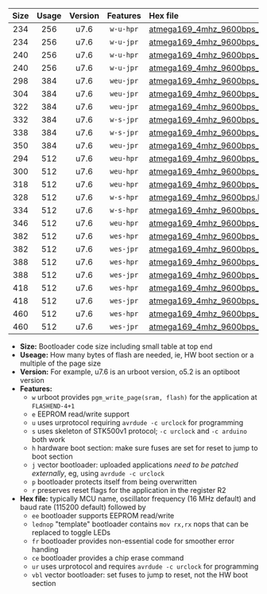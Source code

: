 |Size|Usage|Version|Features|Hex file|
|:-:|:-:|:-:|:-:|:--|
|234|256|u7.6|`w-u-hpr`|[atmega169_4mhz_9600bps_ur.hex](https://raw.githubusercontent.com/stefanrueger/urboot/main//atmega169_4mhz_9600bps_ur.hex)|
|234|256|u7.6|`w-u-jpr`|[atmega169_4mhz_9600bps_ur_vbl.hex](https://raw.githubusercontent.com/stefanrueger/urboot/main//atmega169_4mhz_9600bps_ur_vbl.hex)|
|240|256|u7.6|`w-u-hpr`|[atmega169_4mhz_9600bps_lednop_ur.hex](https://raw.githubusercontent.com/stefanrueger/urboot/main//atmega169_4mhz_9600bps_lednop_ur.hex)|
|240|256|u7.6|`w-u-jpr`|[atmega169_4mhz_9600bps_lednop_ur_vbl.hex](https://raw.githubusercontent.com/stefanrueger/urboot/main//atmega169_4mhz_9600bps_lednop_ur_vbl.hex)|
|298|384|u7.6|`weu-jpr`|[atmega169_4mhz_9600bps_ee_ur_vbl.hex](https://raw.githubusercontent.com/stefanrueger/urboot/main//atmega169_4mhz_9600bps_ee_ur_vbl.hex)|
|304|384|u7.6|`weu-jpr`|[atmega169_4mhz_9600bps_ee_lednop_ur_vbl.hex](https://raw.githubusercontent.com/stefanrueger/urboot/main//atmega169_4mhz_9600bps_ee_lednop_ur_vbl.hex)|
|322|384|u7.6|`weu-jpr`|[atmega169_4mhz_9600bps_ee_lednop_fr_ur_vbl.hex](https://raw.githubusercontent.com/stefanrueger/urboot/main//atmega169_4mhz_9600bps_ee_lednop_fr_ur_vbl.hex)|
|332|384|u7.6|`w-s-jpr`|[atmega169_4mhz_9600bps_vbl.hex](https://raw.githubusercontent.com/stefanrueger/urboot/main//atmega169_4mhz_9600bps_vbl.hex)|
|338|384|u7.6|`w-s-jpr`|[atmega169_4mhz_9600bps_lednop_vbl.hex](https://raw.githubusercontent.com/stefanrueger/urboot/main//atmega169_4mhz_9600bps_lednop_vbl.hex)|
|350|384|u7.6|`weu-jpr`|[atmega169_4mhz_9600bps_ee_lednop_fr_ce_ur_vbl.hex](https://raw.githubusercontent.com/stefanrueger/urboot/main//atmega169_4mhz_9600bps_ee_lednop_fr_ce_ur_vbl.hex)|
|294|512|u7.6|`weu-hpr`|[atmega169_4mhz_9600bps_ee_ur.hex](https://raw.githubusercontent.com/stefanrueger/urboot/main//atmega169_4mhz_9600bps_ee_ur.hex)|
|300|512|u7.6|`weu-hpr`|[atmega169_4mhz_9600bps_ee_lednop_ur.hex](https://raw.githubusercontent.com/stefanrueger/urboot/main//atmega169_4mhz_9600bps_ee_lednop_ur.hex)|
|318|512|u7.6|`weu-hpr`|[atmega169_4mhz_9600bps_ee_lednop_fr_ur.hex](https://raw.githubusercontent.com/stefanrueger/urboot/main//atmega169_4mhz_9600bps_ee_lednop_fr_ur.hex)|
|328|512|u7.6|`w-s-hpr`|[atmega169_4mhz_9600bps.hex](https://raw.githubusercontent.com/stefanrueger/urboot/main//atmega169_4mhz_9600bps.hex)|
|334|512|u7.6|`w-s-hpr`|[atmega169_4mhz_9600bps_lednop.hex](https://raw.githubusercontent.com/stefanrueger/urboot/main//atmega169_4mhz_9600bps_lednop.hex)|
|346|512|u7.6|`weu-hpr`|[atmega169_4mhz_9600bps_ee_lednop_fr_ce_ur.hex](https://raw.githubusercontent.com/stefanrueger/urboot/main//atmega169_4mhz_9600bps_ee_lednop_fr_ce_ur.hex)|
|382|512|u7.6|`wes-hpr`|[atmega169_4mhz_9600bps_ee.hex](https://raw.githubusercontent.com/stefanrueger/urboot/main//atmega169_4mhz_9600bps_ee.hex)|
|382|512|u7.6|`wes-jpr`|[atmega169_4mhz_9600bps_ee_vbl.hex](https://raw.githubusercontent.com/stefanrueger/urboot/main//atmega169_4mhz_9600bps_ee_vbl.hex)|
|388|512|u7.6|`wes-hpr`|[atmega169_4mhz_9600bps_ee_lednop.hex](https://raw.githubusercontent.com/stefanrueger/urboot/main//atmega169_4mhz_9600bps_ee_lednop.hex)|
|388|512|u7.6|`wes-jpr`|[atmega169_4mhz_9600bps_ee_lednop_vbl.hex](https://raw.githubusercontent.com/stefanrueger/urboot/main//atmega169_4mhz_9600bps_ee_lednop_vbl.hex)|
|418|512|u7.6|`wes-hpr`|[atmega169_4mhz_9600bps_ee_lednop_fr.hex](https://raw.githubusercontent.com/stefanrueger/urboot/main//atmega169_4mhz_9600bps_ee_lednop_fr.hex)|
|418|512|u7.6|`wes-jpr`|[atmega169_4mhz_9600bps_ee_lednop_fr_vbl.hex](https://raw.githubusercontent.com/stefanrueger/urboot/main//atmega169_4mhz_9600bps_ee_lednop_fr_vbl.hex)|
|460|512|u7.6|`wes-hpr`|[atmega169_4mhz_9600bps_ee_lednop_fr_ce.hex](https://raw.githubusercontent.com/stefanrueger/urboot/main//atmega169_4mhz_9600bps_ee_lednop_fr_ce.hex)|
|460|512|u7.6|`wes-jpr`|[atmega169_4mhz_9600bps_ee_lednop_fr_ce_vbl.hex](https://raw.githubusercontent.com/stefanrueger/urboot/main//atmega169_4mhz_9600bps_ee_lednop_fr_ce_vbl.hex)|

- **Size:** Bootloader code size including small table at top end
- **Useage:** How many bytes of flash are needed, ie, HW boot section or a multiple of the page size
- **Version:** For example, u7.6 is an urboot version, o5.2 is an optiboot version
- **Features:**
  + `w` urboot provides `pgm_write_page(sram, flash)` for the application at `FLASHEND-4+1`
  + `e` EEPROM read/write support
  + `u` uses urprotocol requiring `avrdude -c urclock` for programming
  + `s` uses skeleton of STK500v1 protocol; `-c urclock` and `-c arduino` both work
  + `h` hardware boot section: make sure fuses are set for reset to jump to boot section
  + `j` vector bootloader: uploaded applications *need to be patched externally*, eg, using `avrdude -c urclock`
  + `p` bootloader protects itself from being overwritten
  + `r` preserves reset flags for the application in the register R2
- **Hex file:** typically MCU name, oscillator frequency (16 MHz default) and baud rate (115200 default) followed by
  + `ee` bootloader supports EEPROM read/write
  + `lednop` "template" bootloader contains `mov rx,rx` nops that can be replaced to toggle LEDs
  + `fr` bootloader provides non-essential code for smoother error handing
  + `ce` bootloader provides a chip erase command
  + `ur` uses urprotocol and requires `avrdude -c urclock` for programming
  + `vbl` vector bootloader: set fuses to jump to reset, not the HW boot section
